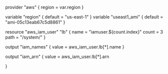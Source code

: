 provider "aws" {
  region = var.region
}

variable "region" {
    default = "us-east-1"
}
variable "useast1_ami" {
    default = "ami-05c13eab67c5d8861"
}

resource "aws_iam_user" "lb" {
    name = "iamuser.${count.index}"
    count = 3
    path = "/system/"
}

output "iam_names" {
    value = aws_iam_user.lb[*].name
}

output "iam_arn" {
    value = aws_iam_user.lb[*].arn
  
}